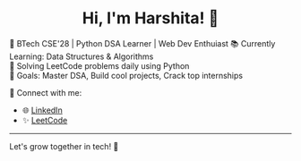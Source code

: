 <h1 align="center">Hi, I'm Harshita! 👋</h1>

🌸 BTech CSE'28 | Python DSA Learner | Web Dev Enthuiast 
📚 Currently Learning: Data Structures & Algorithms  
🧠 Solving LeetCode problems daily using Python  
💖 Goals: Master DSA, Build cool projects, Crack top internships  

📌 Connect with me:
- 🌐 [LinkedIn](https://linkedin.com/in/harshitanegi015)
- ✨ [LeetCode](https://leetcode.com/harshitanegi015)

---

Let's grow together in tech! 🚀
